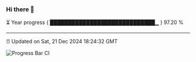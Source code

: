 ### Hi there 👋

⏳ Year progress { █████████████████████████████▁ } 97.20 %

---

⏰ Updated on Sat, 21 Dec 2024 18:24:32 GMT

![Progress Bar CI](https://github.com/liununu/liununu/workflows/Progress%20Bar%20CI/badge.svg)
